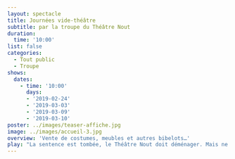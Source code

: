 ```yaml
---
layout: spectacle
title: Journées vide-théâtre
subtitle: par la troupe du Théâtre Nout
duration:
  time: '10:00'
list: false
categories:
  - Tout public
  - Troupe
shows:
  dates:
    - time: '10:00'
      days:
      - '2019-02-24'
      - '2019-03-03'
      - '2019-03-09'
      - '2019-03-10'
poster: ../images/teaser-affiche.jpg
image: ../images/accueil-3.jpg
overview: 'Vente de costumes, meubles et autres bibelots…'
play: "La sentence est tombée, le Théâtre Nout doit déménager. Mais ne nous laissons pas abattre et pensons à l'avenir, où un nouveau lieu nous attend. Et tout ce que nous n'emmènerons pas là-bas doit partir !\n\nIl y en a pour tous les goûts : meubles, décorations, costumes, tissus, bijoux, perruques, chaussures, tapis... Ce qui ne sera pas vendu sera donné, alors c'est une chance exceptionnelle de faire des affaires.\n\n**Cet évènement aura lieu les dimanches 24 février et 3 mars, ainsi que le week-end complet des 9 et 10 mars 2019 de 10h à 20h.**\n\nPour le dernier grand week-end, nous aurons aussi le privilège d'accueillir [un concert de Tudyka pour nous soutenir le samedi soir à 20h30](https://www.theatrenout.com/concert-de-soutien-au-th%C3%A9%C3%A2tre-nout/).\n\nNotre bar sera également ouvert tous les jours pour prendre une boisson chaude et une part de gâteau, sans oublier un merveilleux repas égyptien pour accompagner le concert.\n\nEt ceux qui ne peuvent être présent ces jours-là peuvent soit [prendre rendez-vous](https://www.theatrenout.com/informations-pratiques#nous-contacter) pour venir en semaine, soit nous faire un don sur [notre cagnotte](https://www.onparticipe.fr/cagnottes/16hCWiIq)."
---
```

